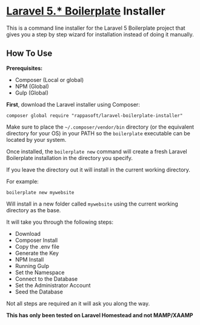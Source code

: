 # [Laravel 5.* Boilerplate](http://laravel-boilerplate.com) Installer

This is a command line installer for the Laravel 5 Boilerplate project that gives you a step by step wizard for installation instead of doing it manually.

## How To Use

**Prerequisites:**

- Composer (Local or global)
- NPM (Global)
- Gulp (Global)


**First**, download the Laravel installer using Composer:

```composer global require "rappasoft/laravel-boilerplate-installer"```

Make sure to place the ```~/.composer/vendor/bin``` directory (or the equivalent directory for your OS) in your PATH so the ```boilerplate``` executable can be located by your system.

Once installed, the ```boilerplate new``` command will create a fresh Laravel Boilerplate installation in the directory you specify.

If you leave the directory out it will install in the current working directory.

For example:

```boilerplate new mywebsite```

Will install in a new folder called ```mywebsite``` using the current working directory as the base.

It will take you through the following steps:

- Download
- Composer Install
- Copy the .env file
- Generate the Key
- NPM Install
- Running Gulp
- Set the Namespace
- Connect to the Database
- Set the Administrator Account
- Seed the Database

Not all steps are required an it will ask you along the way.

**This has only been tested on Laravel Homestead and not MAMP/XAAMP**